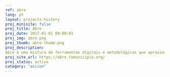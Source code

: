 ```yaml
---
ref: abre
lang: pt
layout: projects-history
proj_minisite: false
proj_title: Abre
proj_date: 2017-01-01 00:00:01
proj_img: abre.png
proj_thumb: abre-thumb.png
proj_description: 
Abre é uma mistura de ferramentas digitais e metodológicas que aproximam o trabalho dos municípios aos vizinhos, potencializando a construção coletiva de bairros e comunidades.
proj_site_url: https://abre.tumunicipio.org/
proj_status: activo
category: "accion"
---
```

